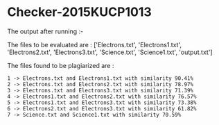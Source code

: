 # Checker-2015KUCP1013
The output after running :-

The files to be evaluated are : ['Electrons.txt', 'Electrons1.txt', 'Electrons2.txt', 'Electrons3.txt', 'Science.txt', 'Science1.txt', 'output.txt']

The files found to be plagiarized are : 

	1 -> Electrons.txt and Electrons1.txt with similarity 90.41%
	2 -> Electrons.txt and Electrons2.txt with similarity 78.97%
	3 -> Electrons.txt and Electrons3.txt with similarity 71.39%
	4 -> Electrons1.txt and Electrons2.txt with similarity 76.57%
	5 -> Electrons1.txt and Electrons3.txt with similarity 73.38%
	6 -> Electrons2.txt and Electrons3.txt with similarity 61.82%
	7 -> Science.txt and Science1.txt with similarity 70.59%
